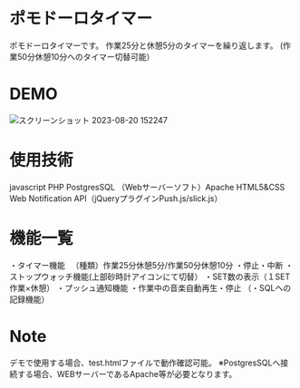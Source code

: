 # ポモドーロタイマー
ポモドーロタイマーです。
作業25分と休憩5分のタイマーを繰り返します。
(作業50分休憩10分へのタイマー切替可能）
# DEMO
![スクリーンショット 2023-08-20 152247](https://github.com/f1351050/pomodoro_timer/assets/126868552/d85cd560-ffe0-4f82-a9d5-b34b301a4b78)
# 使用技術
javascript
PHP
PostgresSQL
（Webサーバーソフト）Apache
HTML5&CSS
Web Notification API（jQueryプラグインPush.js/slick.js）

# 機能一覧
・タイマー機能
　（種類）作業25分休憩5分/作業50分休憩10分
・停止・中断
・ストップウォッチ機能(上部砂時計アイコンにて切替）
・SET数の表示（１SET作業×休憩）
・プッシュ通知機能
・作業中の音楽自動再生・停止
（・SQLへの記録機能）

# Note
デモで使用する場合、test.htmlファイルで動作確認可能。
※PostgresSQLへ接続する場合、WEBサーバーであるApache等が必要となります。


